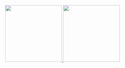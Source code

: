 <div align="center">
  <a href="https://github.com/JoaoFelipe007">
  <img height="180em" src="https://github-readme-stats.vercel.app/api?username=JoaoFelipe007&show_icons=true&theme=github_dark&include_all_commits=true&count_private=true"/>
  <img height="180em" src="https://github-readme-stats.vercel.app/api/top-langs/?username=JoaoFelipe007&layout=compact&langs_count=7&theme=github_dark"/>
</div>
  
